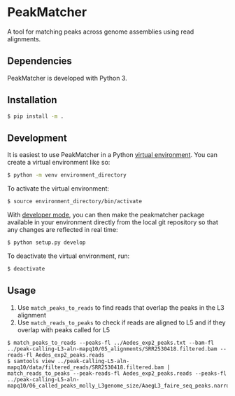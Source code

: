 # PeakMatcher
A tool for matching peaks across genome assemblies using read alignments.

## Dependencies
PeakMatcher is developed with Python 3.

## Installation

```bash
$ pip install -m .
```

## Development

It is easiest to use PeakMatcher in a Python [virtual environment](https://docs.python.org/3/library/venv.html).  You can create a virtual environment like so:

```bash
$ python -m venv environment_directory
```

To activate the virtual environment:

```bash
$ source environment_directory/bin/activate
```

With [developer mode](https://setuptools.readthedocs.io/en/latest/setuptools.html#development-mode), you can then make the peakmatcher package available in your environment directly from the local git repository so that any changes are reflected in real time:

```bash
$ python setup.py develop
```

To deactivate the virtual environment, run:

```bash
$ deactivate
```

## Usage

1. Use `match_peaks_to_reads` to find reads that overlap the peaks in the L3 alignment
2. Use `match_reads_to_peaks` to check if reads are aligned to L5 and if they overlap with peaks called for L5


```
$ match_peaks_to_reads --peaks-fl ../Aedes_exp2_peaks.txt --bam-fl ../peak-calling-L3-aln-mapq10/05_alignments/SRR2530418.filtered.bam --reads-fl Aedes_exp2_peaks.reads
$ samtools view ../peak-calling-L5-aln-mapq10/data/filtered_reads/SRR2530418.filtered.bam | match_reads_to_peaks --peak-reads-fl Aedes_exp2_peaks.reads --peaks-fl ../peak-calling-L5-aln-mapq10/06_called_peaks_molly_L3genome_size/AaegL3_faire_seq_peaks.narrowPeak
```

